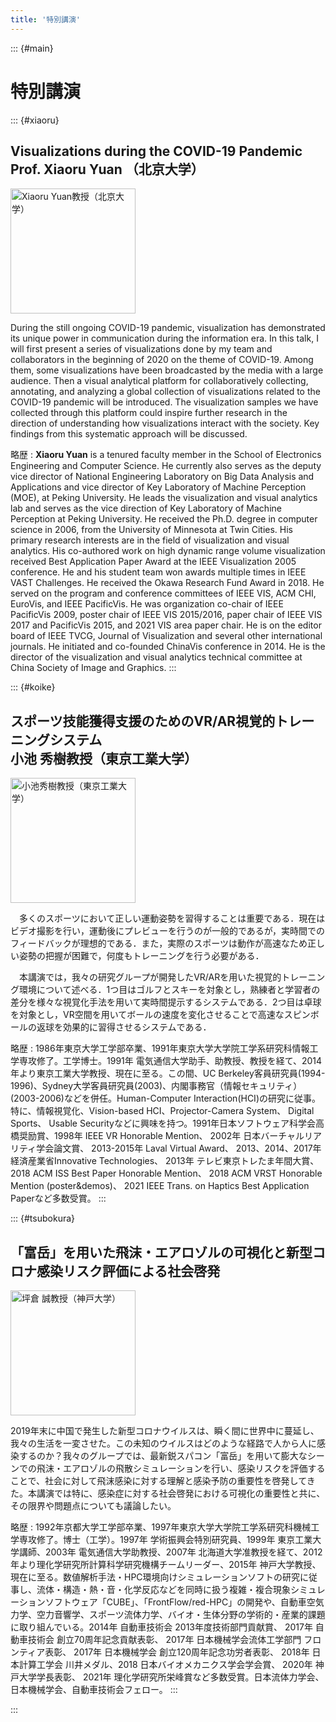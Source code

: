 ```yaml
---
title: '特別講演'
---
```


::: {#main}

# 特別講演

::: {#xiaoru}
## Visualizations during the COVID-19 Pandemic<br/>Prof. Xiaoru Yuan （北京大学）

<img width="200px" src="images/people/Xiaoru_Yuan.jpg" alt="Xiaoru Yuan教授（北京大学）"></img>

During the still ongoing COVID-19 pandemic, visualization has demonstrated its unique power in communication during the information era. In this talk, I will first present a series of visualizations done by my team and collaborators in the beginning of 2020 on the theme of COVID-19. Among them, some visualizations have been broadcasted by the media with a large audience. Then a visual analytical platform for collaboratively collecting, annotating, and analyzing a global collection of visualizations related to the COVID-19 pandemic will be introduced. The visualization samples we have collected through this platform could inspire further research in the direction of understanding how visualizations interact with the society. Key findings from this systematic approach will be discussed.

略歴
: **Xiaoru Yuan** is a tenured faculty member in the School of Electronics Engineering and Computer Science. He currently also serves as the deputy vice director of National Engineering Laboratory on Big Data Analysis and Applications and vice director of Key Laboratory of Machine Perception (MOE), at Peking University. He leads the visualization and visual analytics lab and serves as the vice direction of Key Laboratory of Machine Perception at Peking University. He received the Ph.D. degree in computer science in 2006, from the University of Minnesota at Twin Cities. His primary research interests are in the field of visualization and visual analytics. His co-authored work on high dynamic range volume visualization received Best Application Paper Award at the IEEE Visualization 2005 conference. He and his student team won awards multiple times in IEEE VAST Challenges. He received the Okawa Research Fund Award in 2018. He served on the program and conference committees of IEEE VIS, ACM CHI, EuroVis, and IEEE PacificVis. He was organization co-chair of IEEE PacificVis 2009, poster chair of IEEE VIS 2015/2016, paper chair of IEEE VIS 2017 and PacificVis 2015, and 2021 VIS area paper chair. He is on the editor board of IEEE TVCG, Journal of Visualization and several other international journals. He initiated and co-founded ChinaVis conference in 2014. He is the director of the visualization and visual analytics technical committee at China Society of Image and Graphics.
:::

::: {#koike}
## スポーツ技能獲得支援のためのVR/AR視覚的トレーニングシステム<br/>小池 秀樹教授（東京工業大学）

<img width="200px" src="images/people/Hideki_Koike.jpg" alt="小池秀樹教授（東京工業大学）"></img>

　多くのスポーツにおいて正しい運動姿勢を習得することは重要である．現在はビデオ撮影を行い，運動後にプレビューを行うのが一般的であるが，実時間でのフィードバックが理想的である．また，実際のスポーツは動作が高速なため正しい姿勢の把握が困難で，何度もトレーニングを行う必要がある．

　本講演では，我々の研究グループが開発したVR/ARを用いた視覚的トレーニング環境について述べる．1つ目はゴルフとスキーを対象とし，熟練者と学習者の差分を様々な視覚化手法を用いて実時間提示するシステムである．2つ目は卓球を対象とし，VR空間を用いてボールの速度を変化させることで高速なスピンボールの返球を効果的に習得させるシステムである．

略歴
: 1986年東京大学工学部卒業、1991年東京大学大学院工学系研究科情報工学専攻修了。工学博士。1991年 電気通信大学助手、助教授、教授を経て、2014年より東京工業大学教授、現在に至る。この間、UC Berkeley客員研究員(1994-1996)、Sydney大学客員研究員(2003)、内閣事務官（情報セキュリティ）(2003-2006)などを併任。Human-Computer Interaction(HCI)の研究に従事。特に、情報視覚化、Vision-based HCI、Projector-Camera System、 Digital Sports、 Usable Securityなどに興味を持つ。1991年日本ソフトウェア科学会高橋奨励賞、1998年 IEEE VR Honorable Mention、 2002年 日本バーチャルリアリティ学会論文賞、 2013-2015年 Laval Virtual Award、 2013、2014、2017年 経済産業省Innovative Technologies、 2013年 テレビ東京トレたま年間大賞、2018 ACM ISS Best Paper Honorable Mention、 2018 ACM VRST Honorable Mention (poster&demos)、 2021 IEEE Trans. on Haptics Best Application Paperなど多数受賞。
:::

::: {#tsubokura}
## 「富岳」を用いた飛沫・エアロゾルの可視化と新型コロナ感染リスク評価による社会啓発

<img width="200px" src="images/people/Makoto_Tsubokura.jpg" alt="坪倉 誠教授（神戸大学）"></img>

2019年末に中国で発生した新型コロナウイルスは、瞬く間に世界中に蔓延し、我々の生活を一変させた。この未知のウイルスはどのような経路で人から人に感染するのか？我々のグループでは、最新鋭スパコン「富岳」を用いて膨大なシーンでの飛沫・エアロゾルの飛散シミュレーションを行い、感染リスクを評価することで、社会に対して飛沫感染に対する理解と感染予防の重要性を啓発してきた。本講演では特に、感染症に対する社会啓発における可視化の重要性と共に、その限界や問題点についても議論したい。

略歴
: 1992年京都大学工学部卒業、1997年東京大学大学院工学系研究科機械工学専攻修了。博士（工学）。1997年 学術振興会特別研究員、1999年 東京工業大学講師、2003年 電気通信大学助教授、2007年 北海道大学准教授を経て、2012年より理化学研究所計算科学研究機構チームリーダー、2015年 神戸大学教授、現在に至る。数値解析手法・HPC環境向けシミュレーションソフトの研究に従事し、流体・構造・熱・音・化学反応などを同時に扱う複雑・複合現象シミュレーションソフトウェア「CUBE」、「FrontFlow/red-HPC」の開発や、自動車空気力学、空力音響学、スポーツ流体力学、バイオ・生体分野の学術的・産業的課題に取り組んでいる。2014年 自動車技術会 2013年度技術部門貢献賞、 2017年 自動車技術会 創立70周年記念貢献表彰、 2017年 日本機械学会流体工学部門 フロンティア表彰、 2017年 日本機械学会 創立120周年記念功労者表彰、 2018年 日本計算工学会 川井メダル、2018 日本バイオメカニクス学会学会賞、 2020年 神戸大学学長表彰、 2021年 理化学研究所栄峰賞など多数受賞。日本流体力学会、日本機械学会、自動車技術会フェロー。
:::

:::
